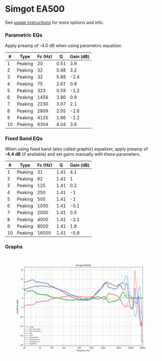 # Simgot EA500
See [usage instructions](https://github.com/jaakkopasanen/AutoEq#usage) for more options and info.

### Parametric EQs
Apply preamp of -4.0 dB when using parametric equalizer.

|   # | Type    |   Fc (Hz) |    Q |   Gain (dB) |
|-----|---------|-----------|------|-------------|
|   1 | Peaking |        20 | 0.51 |         3.9 |
|   2 | Peaking |        32 | 5.98 |         3.2 |
|   3 | Peaking |        32 | 5.88 |        -2.4 |
|   4 | Peaking |        75 | 2.67 |         0.9 |
|   5 | Peaking |       323 | 0.58 |        -1.2 |
|   6 | Peaking |      1456 | 3.86 |         0.9 |
|   7 | Peaking |      2230 | 3.07 |         2.1 |
|   8 | Peaking |      2809 | 2.05 |        -2.6 |
|   9 | Peaking |      4125 | 1.86 |        -1.2 |
|  10 | Peaking |      6304 | 4.04 |         3.8 |

### Fixed Band EQs
When using fixed band (also called graphic) equalizer, apply preamp of **-4.4 dB** (if available) and set gains manually with these parameters.

|   # | Type    |   Fc (Hz) |    Q |   Gain (dB) |
|-----|---------|-----------|------|-------------|
|   1 | Peaking |        31 | 1.41 |         4.1 |
|   2 | Peaking |        62 | 1.41 |         1   |
|   3 | Peaking |       125 | 1.41 |         0.2 |
|   4 | Peaking |       250 | 1.41 |        -1   |
|   5 | Peaking |       500 | 1.41 |        -1   |
|   6 | Peaking |      1000 | 1.41 |        -0.1 |
|   7 | Peaking |      2000 | 1.41 |         0.5 |
|   8 | Peaking |      4000 | 1.41 |        -2.1 |
|   9 | Peaking |      8000 | 1.41 |         1.8 |
|  10 | Peaking |     16000 | 1.41 |        -0.9 |

### Graphs
![](./Simgot%20EA500.png)
